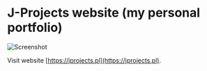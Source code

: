 # J-Projects website (my personal portfolio)

![Screenshot](./images/preview.jpg)

Visit website [https://jprojects.pl](https://jprojects.pl).
